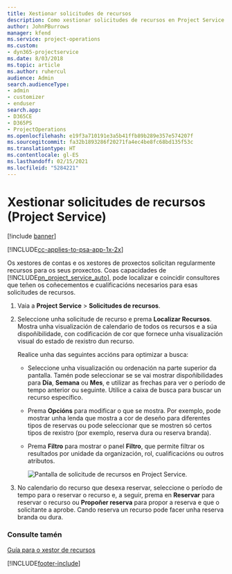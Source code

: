 ```yaml
---
title: Xestionar solicitudes de recursos
description: Como xestionar solicitudes de recursos en Project Service
author: JohnPBurrows
manager: kfend
ms.service: project-operations
ms.custom:
- dyn365-projectservice
ms.date: 8/03/2018
ms.topic: article
ms.author: ruhercul
audience: Admin
search.audienceType:
- admin
- customizer
- enduser
search.app:
- D365CE
- D365PS
- ProjectOperations
ms.openlocfilehash: e19f3a710191e3a5b41ffb89b289e357e574207f
ms.sourcegitcommit: fa32b1893286f20271fa4ec4be8fc68bd135f53c
ms.translationtype: HT
ms.contentlocale: gl-ES
ms.lasthandoff: 02/15/2021
ms.locfileid: "5284221"
---
```

# <a name="manage-resource-requests-project-service"></a>Xestionar solicitudes de recursos (Project Service)

[!include [banner](../includes/psa-now-project-operations.md)]

[!INCLUDE[cc-applies-to-psa-app-1x-2x](../includes/cc-applies-to-psa-app-1x-2x.md)]

Os xestores de contas e os xestores de proxectos solicitan regularmente recursos para os seus proxectos. Coas capacidades de [!INCLUDE[pn_project_service_auto](../includes/pn-project-service-auto.md)], pode localizar e coincidir consultores que teñen os coñecementos e cualificacións necesarios para esas solicitudes de recursos.  
  
1. Vaia a **Project Service** > **Solicitudes de recursos**.  
  
2. Seleccione unha solicitude de recurso e prema **Localizar Recursos**. Mostra unha visualización de calendario de todos os recursos e a súa dispoñibilidade, con codificación de cor que fornece unha visualización visual do estado de rexistro dun recurso.  
  
    Realice unha das seguintes accións para optimizar a busca:  
  
   -   Seleccione unha visualización ou ordenación na parte superior da pantalla. Tamén pode seleccionar se se vai mostrar dispoñibilidades para **Día**, **Semana** ou **Mes**, e utilizar as frechas para ver o período de tempo anterior ou seguinte. Utilice a caixa de busca para buscar un recurso específico.  
  
   -   Prema **Opcións** para modificar o que se mostra. Por exemplo, pode mostrar unha lenda que mostra a cor de deseño para diferentes tipos de reservas ou pode seleccionar que se mostren só certos tipos de rexistro (por exemplo, reserva dura ou reserva branda).  
  
   -   Prema **Filtro** para mostrar o panel **Filtro**, que permite filtrar os resultados por unidade da organización, rol, cualificacións ou outros atributos.  
  
       ![Pantalla de solicitude de recursos en Project Service](../psa/media/project-service-resource-request-screen.png "Pantalla de solicitude de recursos en Project Service.").  
  
3. No calendario do recurso que desexa reservar, seleccione o período de tempo para o reservar o recurso e, a seguir, prema en **Reservar** para reservar o recurso ou **Propoñer reserva** para propor a reserva e que o solicitante a aprobe. Cando reserva un recurso pode facer unha reserva branda ou dura.  
  
### <a name="see-also"></a>Consulte tamén  
 [Guía para o xestor de recursos](../psa/resource-manager-guide.md)


[!INCLUDE[footer-include](../includes/footer-banner.md)]